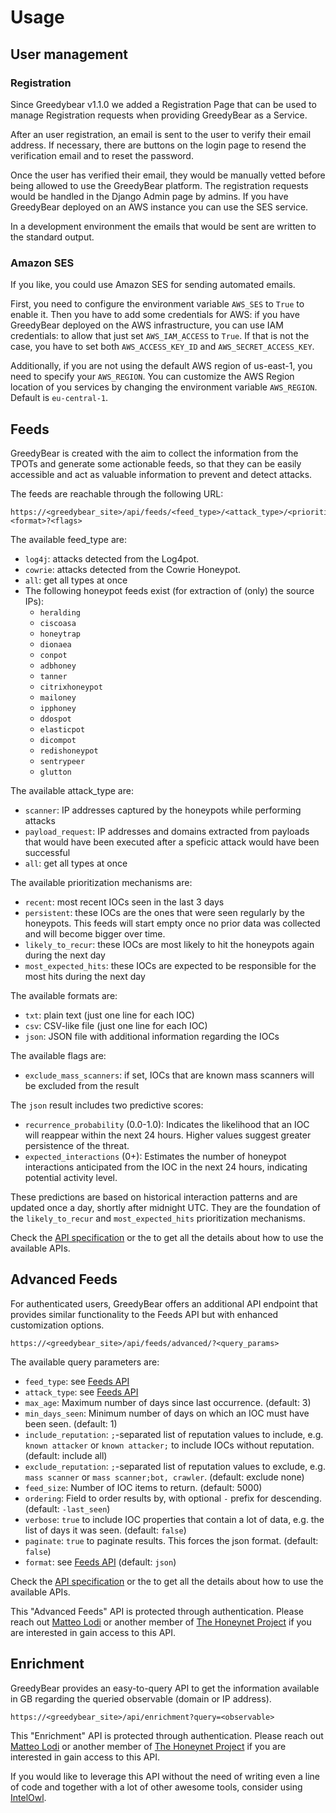 # Usage

## User management

### Registration

Since Greedybear v1.1.0 we added a Registration Page that can be used to manage Registration requests when providing GreedyBear as a Service.

After an user registration, an email is sent to the user to verify their email address. If necessary, there are buttons on the login page to resend the verification email and to reset the password.

Once the user has verified their email, they would be manually vetted before being allowed to use the GreedyBear platform. The registration requests would be handled in the Django Admin page by admins.
If you have GreedyBear deployed on an AWS instance you can use the SES service.

In a development environment the emails that would be sent are written to the standard output.


### Amazon SES

If you like, you could use Amazon SES for sending automated emails.

First, you need to configure the environment variable `AWS_SES` to `True` to enable it.
Then you have to add some credentials for AWS: if you have GreedyBear deployed on the AWS infrastructure, you can use IAM credentials:
to allow that just set `AWS_IAM_ACCESS` to `True`. If that is not the case, you have to set both `AWS_ACCESS_KEY_ID` and `AWS_SECRET_ACCESS_KEY`.

Additionally, if you are not using the default AWS region of us-east-1, you need to specify your `AWS_REGION`.
You can customize the AWS Region location of you services by changing the environment variable `AWS_REGION`. Default is `eu-central-1`.

## Feeds

GreedyBear is created with the aim to collect the information from the TPOTs and generate some actionable feeds, so that they can be easily accessible and act as valuable information to prevent and detect attacks.

The feeds are reachable through the following URL:

```
https://<greedybear_site>/api/feeds/<feed_type>/<attack_type>/<prioritize>.<format>?<flags>
```

The available feed_type are:

- `log4j`: attacks detected from the Log4pot.
- `cowrie`: attacks detected from the Cowrie Honeypot.
- `all`: get all types at once
- The following honeypot feeds exist (for extraction of (only) the source IPs):
  - `heralding`
  - `ciscoasa`
  - `honeytrap`
  - `dionaea`
  - `conpot`
  - `adbhoney`
  - `tanner`
  - `citrixhoneypot`
  - `mailoney`
  - `ipphoney`
  - `ddospot`
  - `elasticpot`
  - `dicompot`
  - `redishoneypot`
  - `sentrypeer`
  - `glutton`

The available attack_type are:

- `scanner`: IP addresses captured by the honeypots while performing attacks
- `payload_request`: IP addresses and domains extracted from payloads that would have been executed after a speficic attack would have been successful
- `all`: get all types at once

The available prioritization mechanisms are:

- `recent`: most recent IOCs seen in the last 3 days
- `persistent`: these IOCs are the ones that were seen regularly by the honeypots. This feeds will start empty once no prior data was collected and will become bigger over time.
- `likely_to_recur`: these IOCs are most likely to hit the honeypots again during the next day
- `most_expected_hits`: these IOCs are expected to be responsible for the most hits during the next day

The available formats are:

- `txt`: plain text (just one line for each IOC)
- `csv`: CSV-like file (just one line for each IOC)
- `json`: JSON file with additional information regarding the IOCs

The available flags are: 

- `exclude_mass_scanners`: if set, IOCs that are known mass scanners will be excluded from the result

The `json` result includes two predictive scores:

- `recurrence_probability` (0.0-1.0): Indicates the likelihood that an IOC will reappear within the next 24 hours. Higher values suggest greater persistence of the threat.
- `expected_interactions` (0+): Estimates the number of honeypot interactions anticipated from the IOC in the next 24 hours, indicating potential activity level.

These predictions are based on historical interaction patterns and are updated once a day, shortly after midnight UTC. They are the foundation of the `likely_to_recur` and `most_expected_hits` prioritization mechanisms.

Check the [API specification](https://intelowlproject.github.io/docs/GreedyBear/Api-docs/#docs.Submodules.GreedyBear.api.views.feeds.feeds_advanced) or the to get all the details about how to use the available APIs.

## Advanced Feeds

For authenticated users, GreedyBear offers an additional API endpoint that provides similar functionality to the Feeds API but with enhanced customization options.
```
https://<greedybear_site>/api/feeds/advanced/?<query_params>
```

The available query parameters are:

- `feed_type`: see [Feeds API](#feeds)
- `attack_type`: see [Feeds API](#feeds)
- `max_age`: Maximum number of days since last occurrence. (default: 3)
- `min_days_seen`: Minimum number of days on which an IOC must have been seen. (default: 1)
- `include_reputation`: `;`-separated list of reputation values to include, e.g. `known attacker` or `known attacker;` to include IOCs without reputation. (default: include all)
- `exclude_reputation`: `;`-separated list of reputation values to exclude, e.g. `mass scanner` or `mass scanner;bot, crawler`. (default: exclude none)
- `feed_size`: Number of IOC items to return. (default: 5000)
- `ordering`: Field to order results by, with optional `-` prefix for descending. (default: `-last_seen`)
- `verbose`: `true` to include IOC properties that contain a lot of data, e.g. the list of days it was seen. (default: `false`)
- `paginate`: `true` to paginate results. This forces the json format. (default: `false`)
- `format`: see [Feeds API](#feeds) (default: `json`)

Check the [API specification](https://intelowlproject.github.io/docs/GreedyBear/Api-docs/) or the to get all the details about how to use the available APIs.

This "Advanced Feeds" API is protected through authentication. Please reach out [Matteo Lodi](https://twitter.com/matte_lodi) or another member of [The Honeynet Project](https://twitter.com/ProjectHoneynet) if you are interested in gain access to this API.

## Enrichment

GreedyBear provides an easy-to-query API to get the information available in GB regarding the queried observable (domain or IP address).

```
https://<greedybear_site>/api/enrichment?query=<observable>
```

This "Enrichment" API is protected through authentication. Please reach out [Matteo Lodi](https://twitter.com/matte_lodi) or another member of [The Honeynet Project](https://twitter.com/ProjectHoneynet) if you are interested in gain access to this API.

If you would like to leverage this API without the need of writing even a line of code and together with a lot of other awesome tools, consider using [IntelOwl](https://github.com/intelowlproject/IntelOwl).
